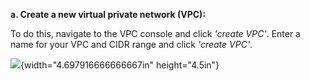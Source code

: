 **a. Create a new virtual private network (VPC):**

To do this, navigate to the VPC console and click *\'create VPC\'*.
Enter a name for your VPC and CIDR range and click *\'create VPC\'*.

![](./image1.png){width="4.697916666666667in" height="4.5in"}
